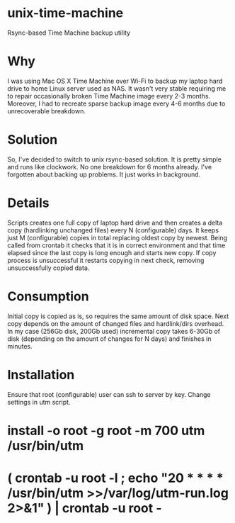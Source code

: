 unix-time-machine
=================

Rsync-based Time Machine backup utility

Why
=================
I was using Mac OS X Time Machine over Wi-Fi to backup my laptop hard drive
to home Linux server used as NAS. It wasn't very stable requiring me to
repair occasionally broken Time Machine image every 2-3 months. Moreover, I
had to recreate sparse backup image every 4-6 months due to unrecoverable
breakdown.

Solution
=================
So, I've decided to switch to unix rsync-based solution. It is pretty simple
and runs like clockwork. No one breakdown for 6 months already.
I've forgotten about backing up problems. It just works in background.

Details
=================
Scripts creates one full copy of laptop hard drive and then creates
a delta copy (hardlinking unchanged files) every N (configurable) days.
It keeps just M (configurable) copies in total replacing oldest copy by newest.
Being called from crontab it checks that it is in correct environment and
that time elapsed since the last copy is long enough and starts new copy.
If copy process is unsuccessful it restarts copying in next check,
removing unsuccessfully copied data.

Consumption
=================
Initial copy is copied as is, so requires the same amount of disk space.
Next copy depends on the amount of changed files and hardlink/dirs overhead.
In my case (256Gb disk, 200Gb used) incremental copy takes 6-30Gb of disk
(depending on the amount of changes for N days) and finishes in minutes.

Installation
=================
Ensure that root (configurable) user can ssh to server by key.
Change settings in utm script.
# install -o root -g root -m 700 utm /usr/bin/utm
# ( crontab -u root -l ; echo "20 * * * * /usr/bin/utm >>/var/log/utm-run.log 2>&1" ) | crontab -u root -
